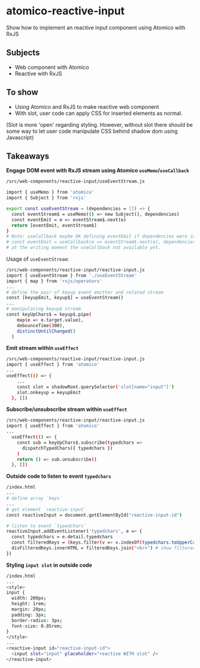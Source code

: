 # atomico-reactive-input
Show how to implement an reactive input component using Atomico with RxJS

## Subjects

* Web component with Atomico
* Reactive with RxJS

## To show
- Using Atomico and RxJS to make reactive web component
- With slot, user code can apply CSS for inserted elements as normal.

(Slot is more 'open' regarding styling. However, without slot there should be some way to let user code manipulate CSS behind shadow dom using Javascript)


## Takeaways
**Engage DOM event with RxJS stream using Atomico `useMemo`/`useCallback`**
```bash
/src/web-components/reactive-input/useEventStream.js

import { useMemo } from 'atomico'
import { Subject } from 'rxjs'

export const useEventStream = (dependencies = []) => {
  const eventStream$ = useMemo(() => new Subject(), dependencies)
  const eventEmit = e => eventStream$.next(e)
  return [eventEmit, eventStream$]
}
# Note: useCallback maybe OK defining eventEmit if dependencies were important
# const eventEmit = useCallback(e => eventStream$.next(e), dependencies)
# at the writing moment the useCallback not available yet.

```

Usage of `useEventStream`:

```bash
/src/web-components/reactive-input/reactive-input.js
import { useEventStream } from './useEventStream'
import { map } from 'rxjs/operators'
...
# define the pair of keyup event emitter and related stream
const [keyupEmit, keyup$] = useEventStream()
...
# manipulating keyup$ stream
const keyUpChars$ = keyup$.pipe(
    map(e => e.target.value),
    debounceTime(300),
    distinctUntilChanged()
  )
```

**Emit stream within `useEffect`**
```bash
/src/web-components/reactive-input/reactive-input.js
import { useEffect } from 'atomico'
...
useEffect(() => {
    ...
    const slot = shadowRoot.querySelector('slot[name="input"]')
    slot.onkeyup = keyupEmit
  }, [])
```
**Subscribe/unsubscribe stream within `useEffect`**
```bash
/src/web-components/reactive-input/reactive-input.js
import { useEffect } from 'atomico'
...
  useEffect(() => {
    const sub = keyUpChars$.subscribe(typedchars =>
      dispatchTypedChars({ typedchars })
    )
    return () => sub.unsubscribe()
  }, [])
```

**Outside code to listen to event `typedchars`**
```bash
/index.html
...
# define array `keys`
...
# get element `reactive-input`
const reactiveInput = document.getElementById("reactive-input-id")

# listen to event `typedchars`
reactiveInput.addEventListener('typedchars', e => {
  const typedchars = e.detail.typedchars
  const filteredKeys = (keys.filter(v => v.indexOf(typedchars.toUpperCase()) > -1))
  divFilteredKeys.innerHTML = filteredKeys.join("<br>") # show filtered result
})
```
**Styling `input slot` in outside code**
```bash
/index.html
...
<style>
input {
  width: 200px;
  height: 1rem;
  margin: 20px;
  padding: 3px;
  border-radius: 3px;
  font-size: 0.85rem;
}
</style>
...
<reactive-input id="reactive-input-id">
  <input slot="input" placeholder="reactive WITH slot" />
</reactive-input>
```


